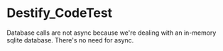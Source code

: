 # Destify_CodeTest

Database calls are not async because we're dealing with an in-memory sqlite database.  There's no need for async.